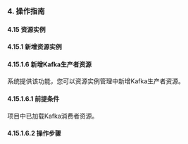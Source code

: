 ### 4. 操作指南

#### 4.15 资源实例

#### 4.15.1 新增资源实例

#### 4.15.1.6 新增Kafka生产者资源

系统提供该功能，您可以资源实例管理中新增Kafka生产者资源。

#### 4.15.1.6.1 前提条件

项目中已加载Kafka消费者资源。

#### 4.15.1.6.2 操作步骤
